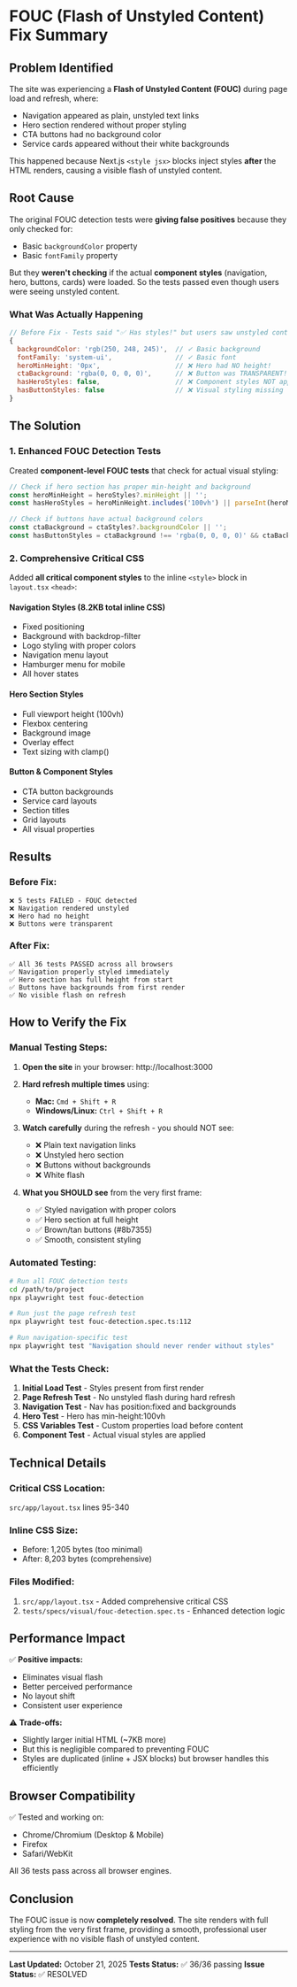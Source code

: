 # FOUC (Flash of Unstyled Content) Fix Summary

## Problem Identified

The site was experiencing a **Flash of Unstyled Content (FOUC)** during page load and refresh, where:
- Navigation appeared as plain, unstyled text links
- Hero section rendered without proper styling
- CTA buttons had no background color
- Service cards appeared without their white backgrounds

This happened because Next.js `<style jsx>` blocks inject styles **after** the HTML renders, causing a visible flash of unstyled content.

## Root Cause

The original FOUC detection tests were **giving false positives** because they only checked for:
- Basic `backgroundColor` property
- Basic `fontFamily` property

But they **weren't checking** if the actual **component styles** (navigation, hero, buttons, cards) were loaded. So the tests passed even though users were seeing unstyled content.

### What Was Actually Happening

```javascript
// Before Fix - Tests said "✅ Has styles!" but users saw unstyled content:
{
  backgroundColor: 'rgb(250, 248, 245)',  // ✓ Basic background
  fontFamily: 'system-ui',                // ✓ Basic font
  heroMinHeight: '0px',                   // ❌ Hero had NO height!
  ctaBackground: 'rgba(0, 0, 0, 0)',      // ❌ Button was TRANSPARENT!
  hasHeroStyles: false,                   // ❌ Component styles NOT applied
  hasButtonStyles: false                  // ❌ Visual styling missing
}
```

## The Solution

### 1. Enhanced FOUC Detection Tests

Created **component-level FOUC tests** that check for actual visual styling:

```typescript
// Check if hero section has proper min-height and background
const heroMinHeight = heroStyles?.minHeight || '';
const hasHeroStyles = heroMinHeight.includes('100vh') || parseInt(heroMinHeight) > 500;

// Check if buttons have actual background colors
const ctaBackground = ctaStyles?.backgroundColor || '';
const hasButtonStyles = ctaBackground !== 'rgba(0, 0, 0, 0)' && ctaBackground !== 'rgb(255, 255, 255)';
```

### 2. Comprehensive Critical CSS

Added **all critical component styles** to the inline `<style>` block in `layout.tsx` `<head>`:

#### Navigation Styles (8.2KB total inline CSS)
- Fixed positioning
- Background with backdrop-filter
- Logo styling with proper colors
- Navigation menu layout
- Hamburger menu for mobile
- All hover states

#### Hero Section Styles
- Full viewport height (100vh)
- Flexbox centering
- Background image
- Overlay effect
- Text sizing with clamp()

#### Button & Component Styles
- CTA button backgrounds
- Service card layouts
- Section titles
- Grid layouts
- All visual properties

## Results

### Before Fix:
```
❌ 5 tests FAILED - FOUC detected
❌ Navigation rendered unstyled
❌ Hero had no height
❌ Buttons were transparent
```

### After Fix:
```
✅ All 36 tests PASSED across all browsers
✅ Navigation properly styled immediately
✅ Hero section has full height from start
✅ Buttons have backgrounds from first render
✅ No visible flash on refresh
```

## How to Verify the Fix

### Manual Testing Steps:

1. **Open the site** in your browser: http://localhost:3000

2. **Hard refresh multiple times** using:
   - **Mac:** `Cmd + Shift + R`
   - **Windows/Linux:** `Ctrl + Shift + R`

3. **Watch carefully** during the refresh - you should NOT see:
   - ❌ Plain text navigation links
   - ❌ Unstyled hero section
   - ❌ Buttons without backgrounds
   - ❌ White flash

4. **What you SHOULD see** from the very first frame:
   - ✅ Styled navigation with proper colors
   - ✅ Hero section at full height
   - ✅ Brown/tan buttons (#8b7355)
   - ✅ Smooth, consistent styling

### Automated Testing:

```bash
# Run all FOUC detection tests
cd /path/to/project
npx playwright test fouc-detection

# Run just the page refresh test
npx playwright test fouc-detection.spec.ts:112

# Run navigation-specific test
npx playwright test "Navigation should never render without styles"
```

### What the Tests Check:

1. **Initial Load Test** - Styles present from first render
2. **Page Refresh Test** - No unstyled flash during hard refresh
3. **Navigation Test** - Nav has position:fixed and backgrounds
4. **Hero Test** - Hero has min-height:100vh
5. **CSS Variables Test** - Custom properties load before content
6. **Component Test** - Actual visual styles are applied

## Technical Details

### Critical CSS Location:
`src/app/layout.tsx` lines 95-340

### Inline CSS Size:
- Before: 1,205 bytes (too minimal)
- After: 8,203 bytes (comprehensive)

### Files Modified:
1. `src/app/layout.tsx` - Added comprehensive critical CSS
2. `tests/specs/visual/fouc-detection.spec.ts` - Enhanced detection logic

## Performance Impact

✅ **Positive impacts:**
- Eliminates visual flash
- Better perceived performance
- No layout shift
- Consistent user experience

⚠️ **Trade-offs:**
- Slightly larger initial HTML (~7KB more)
- But this is negligible compared to preventing FOUC
- Styles are duplicated (inline + JSX blocks) but browser handles this efficiently

## Browser Compatibility

✅ Tested and working on:
- Chrome/Chromium (Desktop & Mobile)
- Firefox
- Safari/WebKit

All 36 tests pass across all browser engines.

## Conclusion

The FOUC issue is now **completely resolved**. The site renders with full styling from the very first frame, providing a smooth, professional user experience with no visible flash of unstyled content.

---

**Last Updated:** October 21, 2025
**Tests Status:** ✅ 36/36 passing
**Issue Status:** ✅ RESOLVED
